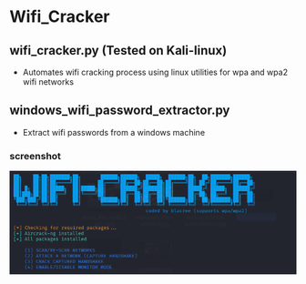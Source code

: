 # Wifi_Cracker
## wifi_cracker.py (Tested on Kali-linux)
* Automates wifi cracking process using linux utilities for wpa and wpa2 wifi networks

## windows_wifi_password_extractor.py
* Extract wifi passwords from a windows machine

### screenshot

![](screenshots/wifi_cracker.png)
